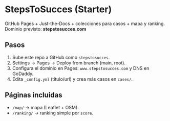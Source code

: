 
# StepsToSucces (Starter)
GitHub Pages + Just-the-Docs + colecciones para casos + mapa y ranking.
Dominio previsto: **stepstosucces.com**

## Pasos
1) Sube este repo a GitHub como `stepstosucces`.
2) Settings → Pages → Deploy from branch (main, root).
3) Configura el dominio en Pages: `www.stepstosucces.com` y DNS en GoDaddy.
4) Edita `_config.yml` (título/url) y crea más casos en `cases/`.

## Páginas incluidas
- `/map/` → mapa (Leaflet + OSM).
- `/ranking/` → ranking simple por `score`.
